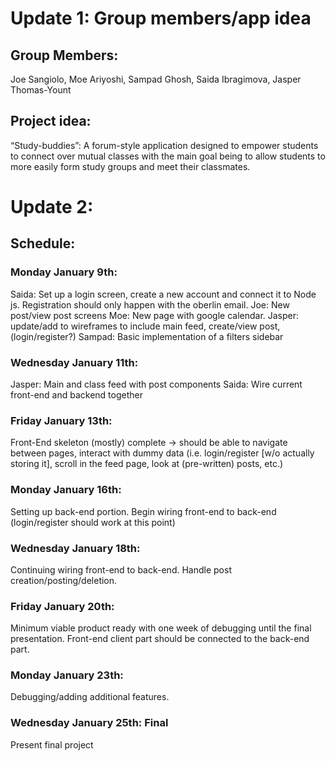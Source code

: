 # Update 1: Group members/app idea
## Group Members: 
Joe Sangiolo, Moe Ariyoshi, Sampad Ghosh, Saida Ibragimova, Jasper Thomas-Yount
## Project idea: 
“Study-buddies”: A forum-style application designed to empower students to connect over mutual classes with the main goal being to allow students to more easily form study groups and meet their classmates.

# Update 2:
## Schedule:
### Monday January 9th:  
Saida: Set up a login screen, create a new account and connect it to Node js. Registration should only happen with the oberlin email. 
Joe: New post/view post screens
Moe: New page with google calendar. 
Jasper: update/add to wireframes to include main feed, create/view post, (login/register?)
Sampad: Basic implementation of a filters sidebar
### Wednesday January 11th: 
Jasper: Main and class feed with post components
Saida: Wire current front-end and backend together 
### Friday January 13th:
Front-End skeleton (mostly) complete → should be able to navigate between pages, interact with dummy data (i.e. login/register [w/o actually storing it], scroll in the feed page, look at (pre-written) posts, etc.)
### Monday January 16th:
Setting up back-end portion. Begin wiring front-end to back-end (login/register should work at this point)
### Wednesday January 18th:
Continuing wiring front-end to back-end. Handle post creation/posting/deletion.
### Friday January 20th: 
Minimum viable product ready with one week of debugging until the final presentation.  Front-end client part should be connected to the back-end part.  
### Monday January 23th:
Debugging/adding additional features.
### Wednesday January 25th: Final 
Present final project
